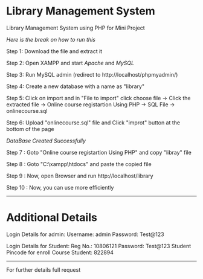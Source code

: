 # Library Management System
Library Management System using PHP for Mini Project

*Here is the break on how to run this*

Step 1: Download the file and extract it

Step 2: Open XAMPP and start *Apache* and *MySQL*

Step 3: Run MySQL admin (redirect to http://localhost/phpmyadmin/)

Step 4: Create a new database with a name as "library"

Step 5: Click on import and in "File to import" click choose file -> Click the extracted file -> Online course registartion Using PHP -> SQL File -> onlinecourse.sql

Step 6: Upload "onlinecourse.sql" file  and Click "improt" button at the bottom of the page

*DataBase Created Successfully*

Step 7  : Goto "Online course registartion Using PHP" and copy "libray" file

Step 8  : Goto "C:\xampp\htdocs" and paste the copied file

Step 9  : Now, open Browser and run http://localhost/library

Step 10 : Now, you can use more efficiently

*******************************************************************************************************************************************************************
# Additional Details

Login Details for admin:
Username: admin
Password: Test@123

Login Details for Student: 
Reg No.: 10806121
Password: Test@123
Student Pincode for enroll Course Student: 822894
*******************************************************************************************************************************************************************
For further details full request
